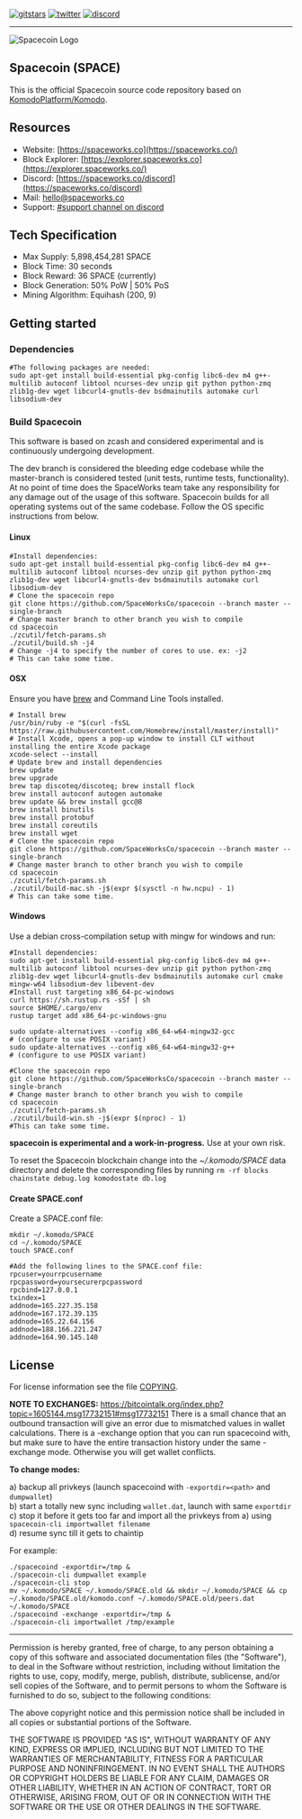 [![gitstars](https://img.shields.io/github/stars/SpaceWorksCo/spacecoin?style=social)](https://github.com/SpaceWorksCo/spacecoin/stargazers)
[![twitter](https://img.shields.io/twitter/follow/SpacecoinSPACE?style=social)](https://twitter.com/SpacecoinSPACE)
[![discord](https://img.shields.io/discord/701937565929963581)](https://spaceworks.co/discord)

---
![Spacecoin Logo](https://i.imgur.com/jXUcvgy.png "Spacecoin Logo")


## Spacecoin (SPACE)

This is the official Spacecoin source code repository based on [KomodoPlatform/Komodo](https://github.com/KomodoPlatform/komodo).

## Resources

- Website: [https://spaceworks.co](https://spaceworks.co/)
- Block Explorer: [https://explorer.spaceworks.co](https://explorer.spaceworks.co/)
- Discord: [https://spaceworks.co/discord](https://spaceworks.co/discord)
- Mail: [hello@spaceworks.co](mailto:hello@spaceworks.co)
- Support: [#support channel on discord](https://spaceworks.co/discord)

## Tech Specification
- Max Supply: 5,898,454,281 SPACE
- Block Time: 30 seconds
- Block Reward: 36 SPACE (currently)
- Block Generation: 50% PoW | 50% PoS
- Mining Algorithm: Equihash (200, 9)

## Getting started

### Dependencies

```shell
#The following packages are needed:
sudo apt-get install build-essential pkg-config libc6-dev m4 g++-multilib autoconf libtool ncurses-dev unzip git python python-zmq zlib1g-dev wget libcurl4-gnutls-dev bsdmainutils automake curl libsodium-dev
```

### Build Spacecoin

This software is based on zcash and considered experimental and is continuously undergoing development.

The dev branch is considered the bleeding edge codebase while the master-branch is considered tested (unit tests, runtime tests, functionality). At no point of time does the SpaceWorks team take any responsibility for any damage out of the usage of this software.
Spacecoin builds for all operating systems out of the same codebase. Follow the OS specific instructions from below.

#### Linux
```shell
#Install dependencies:
sudo apt-get install build-essential pkg-config libc6-dev m4 g++-multilib autoconf libtool ncurses-dev unzip git python python-zmq zlib1g-dev wget libcurl4-gnutls-dev bsdmainutils automake curl libsodium-dev
# Clone the spacecoin repo
git clone https://github.com/SpaceWorksCo/spacecoin --branch master --single-branch
# Change master branch to other branch you wish to compile
cd spacecoin
./zcutil/fetch-params.sh
./zcutil/build.sh -j4
# Change -j4 to specify the number of cores to use. ex: -j2
# This can take some time.
```


#### OSX
Ensure you have [brew](https://brew.sh) and Command Line Tools installed.
```shell
# Install brew
/usr/bin/ruby -e "$(curl -fsSL https://raw.githubusercontent.com/Homebrew/install/master/install)"
# Install Xcode, opens a pop-up window to install CLT without installing the entire Xcode package
xcode-select --install
# Update brew and install dependencies
brew update
brew upgrade
brew tap discoteq/discoteq; brew install flock
brew install autoconf autogen automake
brew update && brew install gcc@8
brew install binutils
brew install protobuf
brew install coreutils
brew install wget
# Clone the spacecoin repo
git clone https://github.com/SpaceWorksCo/spacecoin --branch master --single-branch
# Change master branch to other branch you wish to compile
cd spacecoin
./zcutil/fetch-params.sh
./zcutil/build-mac.sh -j$(expr $(sysctl -n hw.ncpu) - 1)
# This can take some time.
```

#### Windows
Use a debian cross-compilation setup with mingw for windows and run:
```shell
#Install dependencies:
sudo apt-get install build-essential pkg-config libc6-dev m4 g++-multilib autoconf libtool ncurses-dev unzip git python python-zmq zlib1g-dev wget libcurl4-gnutls-dev bsdmainutils automake curl cmake mingw-w64 libsodium-dev libevent-dev
#Install rust targeting x86_64-pc-windows
curl https://sh.rustup.rs -sSf | sh
source $HOME/.cargo/env
rustup target add x86_64-pc-windows-gnu

sudo update-alternatives --config x86_64-w64-mingw32-gcc
# (configure to use POSIX variant)
sudo update-alternatives --config x86_64-w64-mingw32-g++
# (configure to use POSIX variant)

#Clone the spacecoin repo
git clone https://github.com/SpaceWorksCo/spacecoin --branch master --single-branch
# Change master branch to other branch you wish to compile
cd spacecoin
./zcutil/fetch-params.sh
./zcutil/build-win.sh -j$(expr $(nproc) - 1)
#This can take some time.
```
**spacecoin is experimental and a work-in-progress.** Use at your own risk.

To reset the Spacecoin blockchain change into the *~/.komodo/SPACE* data directory and delete the corresponding files by running `rm -rf blocks chainstate debug.log komodostate db.log`

#### Create SPACE.conf

Create a SPACE.conf file:

```
mkdir ~/.komodo/SPACE
cd ~/.komodo/SPACE
touch SPACE.conf

#Add the following lines to the SPACE.conf file:
rpcuser=yourrpcusername
rpcpassword=yoursecurerpcpassword
rpcbind=127.0.0.1
txindex=1
addnode=165.227.35.158
addnode=167.172.39.135
addnode=165.22.64.156
addnode=188.166.221.247
addnode=164.90.145.140

```

License
-------
For license information see the file [COPYING](COPYING).

**NOTE TO EXCHANGES:**
https://bitcointalk.org/index.php?topic=1605144.msg17732151#msg17732151
There is a small chance that an outbound transaction will give an error due to mismatched values in wallet calculations. There is a -exchange option that you can run spacecoind with, but make sure to have the entire transaction history under the same -exchange mode. Otherwise you will get wallet conflicts.

**To change modes:**

a) backup all privkeys (launch spacecoind with `-exportdir=<path>` and `dumpwallet`)  
b) start a totally new sync including `wallet.dat`, launch with same `exportdir`  
c) stop it before it gets too far and import all the privkeys from a) using `spacecoin-cli importwallet filename`  
d) resume sync till it gets to chaintip  

For example:
```shell
./spacecoind -exportdir=/tmp &
./spacecoin-cli dumpwallet example
./spacecoin-cli stop
mv ~/.komodo/SPACE ~/.komodo/SPACE.old && mkdir ~/.komodo/SPACE && cp ~/.komodo/SPACE.old/komodo.conf ~/.komodo/SPACE.old/peers.dat ~/.komodo/SPACE
./spacecoind -exchange -exportdir=/tmp &
./spacecoin-cli importwallet /tmp/example
```
---


Permission is hereby granted, free of charge, to any person obtaining a copy of this software and associated documentation files (the "Software"), to deal in the Software without restriction, including without limitation the rights to use, copy, modify, merge, publish, distribute, sublicense, and/or sell copies of the Software, and to permit persons to whom the Software is furnished to do so, subject to the following conditions:

The above copyright notice and this permission notice shall be included in all copies or substantial portions of the Software.

THE SOFTWARE IS PROVIDED "AS IS", WITHOUT WARRANTY OF ANY KIND, EXPRESS OR IMPLIED, INCLUDING BUT NOT LIMITED TO THE WARRANTIES OF MERCHANTABILITY, FITNESS FOR A PARTICULAR PURPOSE AND NONINFRINGEMENT. IN NO EVENT SHALL THE AUTHORS OR COPYRIGHT HOLDERS BE LIABLE FOR ANY CLAIM, DAMAGES OR OTHER LIABILITY, WHETHER IN AN ACTION OF CONTRACT, TORT OR OTHERWISE, ARISING FROM, OUT OF OR IN CONNECTION WITH THE SOFTWARE OR THE USE OR OTHER DEALINGS IN THE SOFTWARE.
